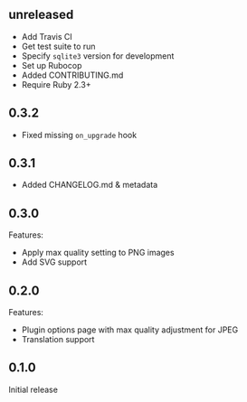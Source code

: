 ## unreleased

- Add Travis CI
- Get test suite to run
- Specify `sqlite3` version for development
- Set up Rubocop
- Added CONTRIBUTING.md
- Require Ruby 2.3+

## 0.3.2

- Fixed missing `on_upgrade` hook

## 0.3.1

- Added CHANGELOG.md & metadata

## 0.3.0

Features:

- Apply max quality setting to PNG images
- Add SVG support

## 0.2.0

Features:

- Plugin options page with max quality adjustment for JPEG
- Translation support

## 0.1.0

Initial release
